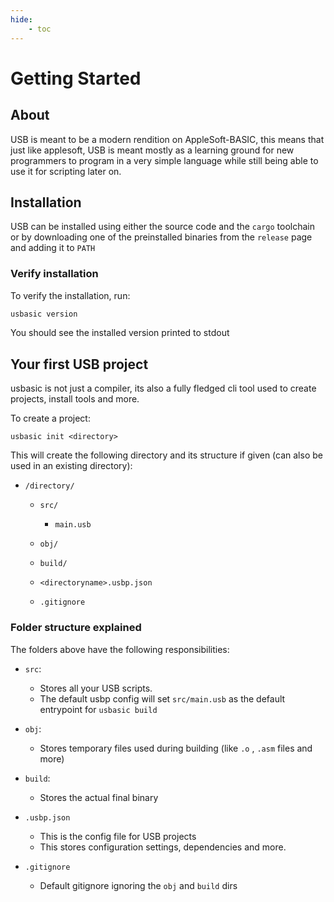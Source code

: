 ```yaml
---
hide:
    - toc
---
```


# Getting Started

## About

USB is meant to be a modern rendition on AppleSoft-BASIC, this means that just like applesoft, USB is meant mostly as a learning ground for new programmers to program in a very simple language while still being able to use it for scripting later on.

## Installation

USB can be installed using either the source code and the `cargo` toolchain or by downloading one of the preinstalled binaries from the `release` page and adding it to `PATH`

### Verify installation

To verify the installation, run:

```bash
usbasic version
```

You should see the installed version printed to stdout

## Your first USB project

usbasic is not just a compiler, its also a fully fledged cli tool used to create projects, install tools and more.

To create a project:

```basic
usbasic init <directory>
```

This will create the following directory and its structure if given (can also be used in an existing directory):

-   `/directory/`

    -   `src/`

        -   `main.usb`

    -   `obj/`

    -   `build/`

    -   `<directoryname>.usbp.json`

    -   `.gitignore`

### Folder structure explained

The folders above have the following responsibilities:

-   `src`:

    -   Stores all your USB scripts.
    -   The default usbp config will set `src/main.usb` as the default entrypoint for `usbasic build`

-   `obj`:

    -   Stores temporary files used during building (like `.o` , `.asm` files and more)

-   `build`:

    -   Stores the actual final binary

-   `.usbp.json`

    -   This is the config file for USB projects
    -   This stores configuration settings, dependencies and more.

-   `.gitignore`

    -   Default gitignore ignoring the `obj` and `build` dirs
